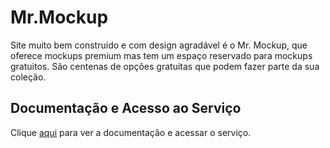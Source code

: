 # Mr.Mockup

Site muito bem construído e com design agradável é o Mr. Mockup, que oferece mockups premium mas tem um espaço reservado para mockups gratuitos. São centenas de opções gratuitas que podem fazer parte da sua coleção.

## Documentação e Acesso ao Serviço

Clique [aqui](https://mrmockup.com) para ver a documentação e acessar o serviço.